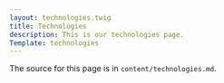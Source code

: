 ```yaml
---
layout: technologies.twig
title: Technologies 
description: This is our technologies page.
Template: technologies
---
```



The source for this page is in `content/technologies.md`.
